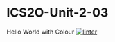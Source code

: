 # ICS2O-Unit-2-03
Hello World with Colour
 [![linter](https://github.com/<Laura-Jin>/<ICS2O-Unit-2-03>/workflows/linter/badge.svg)](https://github.com/marketplace/actions/super-linter) 

